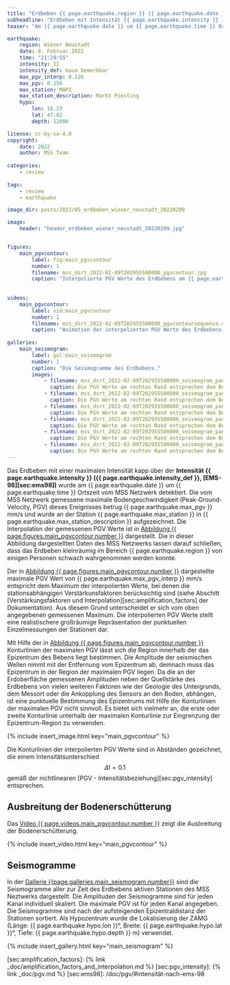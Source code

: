 ```yaml
---
title: "Erdbeben {{ page.earthquake.region }} {{ page.earthquake.date }}"
subheadline: "Erdbeben mit Intensität {{ page.earthquake.intensity }} im Raum {{ page.earthquake.region }}."
teaser: "Am {{ page.earthquake.date }} um {{ page.earthquake.time }} Ortszeit ereignete sich im Raum Wiener Neustadt ein Erdbeben mit der maximalen Intensität {{ page.earthquake.intensity }}. Die vom MSS Netzwerk aufgezeichnete maximale Bodengeschwindigkeit betrug {{ page.earthquake.max_pgv }} mm/s."

earthquake:
    region: Wiener Neustadt
    date: 9. Februar.2022
    time: "21:29:55"
    intensity: II
    intensity_def: kaum bemerkbar
    max_pgv_interp: 0.126
    max_pgv: 0.156
    max_station: MAPI
    max_station_description: Markt Piesting
    hypo:
        lon: 16.23
        lat: 47.82
        depth: 12000

license: cc-by-sa-4.0
copyright:
    date: 2022
    author: MSS Team
    
categories: 
    - review
    
tags:
    - review
    - earthquake

image_dir: posts/2022/05_erdbeben_wiener_neustadt_20220209

image:
    header: "header_erdbeben_wiener_neustadt_20220209.jpg"


figures:
    main_pgvcontour:
        label: fig:main_pgvcontour
        number: 1
        filename: mss_dsrt_2022-02-09T202955500000_pgvcontour.jpg
        caption: "Interpolierte PGV Werte des Erdbebens am {{ page.earthquake.date }} um {{ page.earthquake.time }} Ortszeit. Bei den interpolierten Daten wurden die stationsabhängigen Verstärkungsfaktoren berücksichtigt. Die Farben der Stationsmarker (gefüllte Kreise) entsprechen den an diesen Orten gemessenen Werten ohne Berücksichtigung der Verstärkungsfaktoren."
        
        
videos:
    main_pgvcontour:
        label: vid:main_pgvcontour
        number: 1
        filename: mss_dsrt_2022-02-09T202955500000_pgvcontoursequence.mp4
        caption: "Animation der interpolierten PGV Werte des Erdbebens am {{ page.earthquake.date }} um {{ page.earthquake.time }} Ortszeit. Der Zeitunterschied zwischen zwei Bildern entspricht 1 Sekunde."
        
galleries:
    main_seismogram:
        label: gal:main_seismogram
        number: 1
        caption: "Die Seismogramme des Erdbebens."
        images:
            - filename: mss_dsrt_2022-02-09T202955500000_seismogram_panel_00.jpg
              caption: Die PGV Werte am rechten Rand entsprechen dem Betrag der maximalen PGV.
            - filename: mss_dsrt_2022-02-09T202955500000_seismogram_panel_01.jpg
              caption: Die PGV Werte am rechten Rand entsprechen dem Betrag der maximalen PGV.
            - filename: mss_dsrt_2022-02-09T202955500000_seismogram_panel_02.jpg
              caption: Die PGV Werte am rechten Rand entsprechen dem Betrag der maximalen PGV.
            - filename: mss_dsrt_2022-02-09T202955500000_seismogram_panel_03.jpg
              caption: Die PGV Werte am rechten Rand entsprechen dem Betrag der maximalen PGV.
            - filename: mss_dsrt_2022-02-09T202955500000_seismogram_panel_04.jpg
              caption: Die PGV Werte am rechten Rand entsprechen dem Betrag der maximalen PGV.
            - filename: mss_dsrt_2022-02-09T202955500000_seismogram_panel_05.jpg
              caption: Die PGV Werte am rechten Rand entsprechen dem Betrag der maximalen PGV.
---
```


Das Erdbeben mit einer maximalen Intensität kapp über der **Intensität {{ page.earthquake.intensity }} ({{ page.earthquake.intensity_def }}, [EMS-98][sec:ems98])** wurde am {{ page.earthquake.date }} um {{ page.earthquake.time }} Ortszeit vom MSS Netzwerk detektiert. Die vom MSS Netzwerk gemessene maximale Bodengeschwindigkeit (Peak-Ground-Velocity, PGV) dieses Ereignisses betrug {{ page.earthquake.max_pgv }} mm/s und wurde an der Station {{ page.earthquake.max_station }} in {{ page.earthquake.max_station_description }} aufgezeichnet. Die Interpolation der gemessenen PGV Werte ist in [Abbildung {{ page.figures.main_pgvcontour.number }}][fig:main_pgvcontour] dargestellt. Die in dieser Abbildung dargestellten Daten des MSS Netzwerks lassen darauf schließen, dass das Erdbeben kleinräumig im Bereich {{ page.earthquake.region }} von einigen Personen schwach wahrgenommen werden konnte.

Der in [Abbildung {{ page.figures.main_pgvcontour.number }}][fig:main_pgvcontour] dargestellte maximale PGV Wert von {{ page.earthquake.max_pgv_interp }} mm/s entspricht dem Maximum der interpolierten Werte, bei denen die stationsabhängigen Verstärkunsfaktoren berücksichtig sind (siehe Abschitt [Verstärkungsfaktoren und Interpolation][sec:amplification_factors] der Dokumentation). Aus diesem Grund unterscheidet er sich vom oben angegebenen gemessenen Maximum. Die interpolierten PGV Werte stellt eine realistischere großräumige Repräsentation der punktuellen Einzelmessungen der Stationen dar.

Mit Hilfe der in  [Abbildung {{ page.figures.main_pgvcontour.number }}][fig:main_pgvcontour] Konturlinien der maximalen PGV lässt sich die Region innerhalb der das Epizentrum des Bebens liegt bestimmen. Die Amplitude der seismischen Wellen nimmt mit der Entfernung vom Epizentrum ab, demnach muss das Epizentrum in der Region der maximalen PGV liegen. Da die an der Erdoberfläche gemessenen Amplituden neben der Quellstärke des Erdbebens von vielen weiteren Faktoren wie der Geologie des Untergrunds, dem Messort oder die Ankopplung des Sensors an den Boden, abhängen, ist eine punktuelle Bestimmung des Epizentrums mit Hilfe der Konturlinien der maximalen PGV nicht sinnvoll. Es bietet sich vielmehr an, die erste oder zweite Konturlinie unterhalb der maximalen Konturlinie zur Eingrenzung der Epizentrum-Region zu verwenden. 


{% include insert_image.html key="main_pgvcontour" %}

Die Konturlinien der interpolierten PGV Werte sind in Abständen gezeichnet, die einem Intensitätsunterschied $$ \Delta I = 0.1 $$ gemäß der nichtlinearen [PGV - Intensitätsbeziehung][sec:pgv_intensity] entsprechen.

## Ausbreitung der Bodenerschütterung
Das [Video {{ page.videos.main_pgvcontour.number }}][vid:main_pgvcontour] zeigt die Ausbreitung der Bodenerschütterung.

{% include insert_video.html key="main_pgvcontour" %}


## Seismogramme

In der [Gallerie {{page.galleries.main_seismogram.number}}][gal:main_seismogram] sind die Seismogramme aller zur Zeit des Erdbebens aktiven Stationen des MSS Neztwerks dargestellt. Die Amplituden der Seismogramme sind für jeden Kanal individuell skaliert. Die maximale PGV ist für jeden Kanal angegeben. Die Seismogramme sind nach der aufsteigenden Epizentraldistanz der Stationen sortiert. Als Hypozentrum wurde die Lokalisierung der ZAMG (Länge: {{ page.earthquake.hypo.lon }}°, Breite: {{ page.earthquake.hypo.lat }}°, Tiefe: {{ page.earthquake.hypo.depth }} m) verwendet.

{% include insert_gallery.html key="main_seismogram" %}


[sec:amplification_factors]: {% link _doc/amplification_factors_and_interpolation.md %}
[sec:pgv_intensity]: {% link _doc/pgv.md %}
[sec:ems98]: /doc/pgv/#intensität-nach-ems-98

[fig:main_pgvcontour]: #{{page.figures.main_pgvcontour.label}}

[vid:main_pgvcontour]: #{{page.videos.main_pgvcontour.label}}

[gal:main_seismogram]: #{{page.galleries.main_seismogram.label}}

